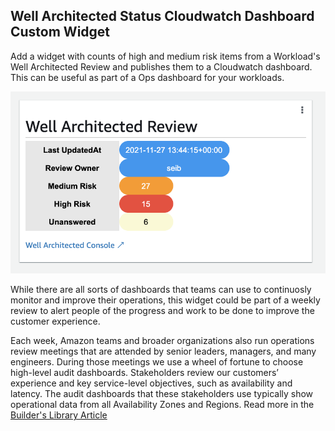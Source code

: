 ## Well Architected Status Cloudwatch Dashboard Custom Widget

Add a widget with counts of high and medium risk items from a Workload's Well Architected Review and publishes them to a Cloudwatch dashboard. This can be useful as part of a Ops dashboard for your workloads.

![Well Architected Status](./widget.png "Widget")

While there are all sorts of dashboards that teams can use to continuosly monitor and improve their operations, this widget could be part of a weekly review to alert people of the progress and work to be done to improve the customer experience. 

Each week, Amazon teams and broader organizations also run operations review meetings that are attended by senior leaders, managers, and many engineers. During those meetings we use a wheel of fortune to choose high-level audit dashboards. Stakeholders review our customers’ experience and key service-level objectives, such as availability and latency. The audit dashboards that these stakeholders use typically show operational data from all Availability Zones and Regions.
Read more in the [Builder's Library Article](https://aws.amazon.com/builders-library/building-dashboards-for-operational-visibility/)




